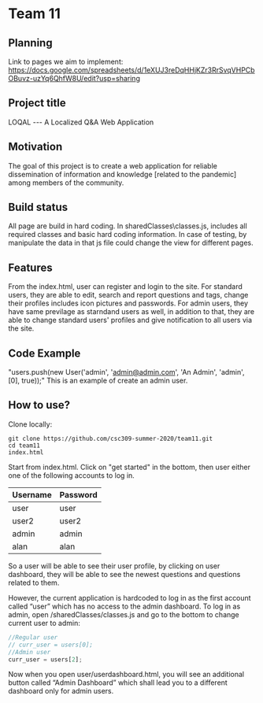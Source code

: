 # Team 11

## Planning
Link to pages we aim to implement: https://docs.google.com/spreadsheets/d/1eXUJ3reDqHHjKZr3RrSvqVHPCbOBuvz-uzYq6QhfW8U/edit?usp=sharing


## Project title
LOQAL --- A Localized Q&A Web Application

## Motivation
The goal of this project is to create a web application for reliable dissemination of information and knowledge [related to the pandemic] among members of the community.

## Build status
All page are build in hard coding. In sharedClasses\classes.js, includes all required classes and basic hard coding information. In case of testing, by manipulate the data in that js file could change the view for different pages.

## Features
From the index.html, user can register and login to the site. For standard users, they are able to edit, search and report questions and tags, change their profiles includes icon pictures and passwords. For admin users, they have same previlage as starndand users as well, in addition to that, they are able to change standard users' profiles and give notification to all users via the site. 

## Code Example
"users.push(new User('admin', 'admin@admin.com', 'An Admin', 'admin', [0], true));"
This is an example of create an admin user.

## How to use?
Clone locally:
```shell
git clone https://github.com/csc309-summer-2020/team11.git
cd team11
index.html
```

Start from index.html. Click on "get started" in the bottom, then user either one of the following accounts to log in.

| Username | Password |
| ------------- | ------------- |
| user  | user  |
| user2  | user2  |
| admin  | admin  |
| alan  | alan  |

So a user will be able to see their user profile, by clicking on user dashboard, they will be able to see the newest questions and questions related to them.



However, the current application is hardcoded to log in as the first account called “user” which has no access to the admin dashboard. To log in as admin, open /sharedClasses/classes.js and go to the bottom to change current user to admin:
```javascript
//Regular user
// curr_user = users[0];
//Admin user
curr_user = users[2];
```
Now when you open user/userdashboard.html, you will see an additional button called “Admin Dashboard” which shall lead you to a different dashboard only for admin users.
